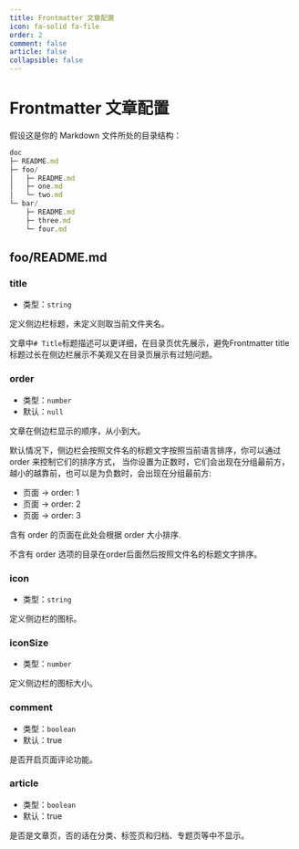 ```yaml
---
title: Frontmatter 文章配置
icon: fa-solid fa-file
order: 2
comment: false
article: false
collapsible: false
---
```


# Frontmatter 文章配置

假设这是你的 Markdown 文件所处的目录结构：

```js
doc
├─ README.md
├─ foo/
│   ├─ README.md
│   ├─ one.md
│   └─ two.md
└─ bar/
    ├─ README.md
    ├─ three.md
    └─ four.md
```

## foo/README.md

### title

- 类型：`string`

定义侧边栏标题，未定义则取当前文件夹名。

文章中`# Title`标题描述可以更详细，在目录页优先展示，避免Frontmatter title标题过长在侧边栏展示不美观又在目录页展示有过短问题。

### order

- 类型：`number`
- 默认：`null`

文章在侧边栏显示的顺序，从小到大。

默认情况下，侧边栏会按照文件名的标题文字按照当前语言排序，你可以通过 order 来控制它们的排序方式，
当你设置为正数时，它们会出现在分组最前方，越小的越靠前，也可以是为负数时，会出现在分组最前方:

- 页面 -> order: 1
- 页面 -> order: 2
- 页面 -> order: 3

含有 order 的页面在此处会根据 order 大小排序.

不含有 order 选项的目录在order后面然后按照文件名的标题文字排序。

### icon

- 类型：`string`

定义侧边栏的图标。

### iconSize

- 类型：`number`

定义侧边栏的图标大小。

### comment

- 类型：`boolean`
- 默认：true

是否开启页面评论功能。

### article

- 类型：`boolean`
- 默认：true

是否是文章页，否的话在分类、标签页和归档、专题页等中不显示。

